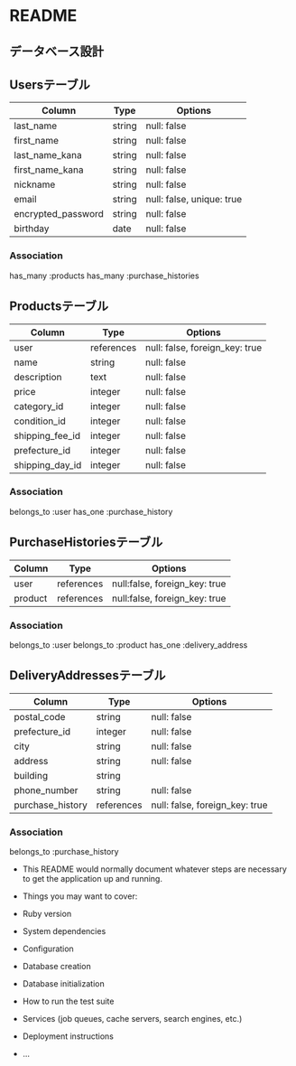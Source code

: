# README

## データベース設計

## Usersテーブル

| Column	           | Type     | Options                      |
| ------------------ | ---------| ---------------------------- |
| last_name          | string   | null: false                  | 
| first_name         | string   | null: false                  | 
| last_name_kana     | string   | null: false                  |
| first_name_kana    | string   | null: false                  |
| nickname           | string   | null: false                  |
| email              | string   | null: false, unique: true    |
| encrypted_password | string   | null: false                  |
| birthday           |	date	  | null: false                  |
### Association
has_many :products
has_many :purchase_histories

## Productsテーブル

| Column          | Type      | Options                        |
| --------------- | --------- | ------------------------------ |
| user            | references | null: false, foreign_key: true |
| name            | string    | null: false                    |
| description     | text	    | null: false                    |
| price	          | integer   | null: false                    |
| category_id     | integer	  | null: false                    |
| condition_id    | integer   | null: false                    |
| shipping_fee_id | integer   | null: false                    |
| prefecture_id   |	integer	  | null: false                    |
| shipping_day_id|	integer	  | null: false                    |
### Association
belongs_to :user
has_one :purchase_history

## PurchaseHistoriesテーブル

| Column          | Type      | Options                        |
| --------------- | --------- | ------------------------------ |
| user            | references | null:false, foreign_key: true  |
| product      | references | null:false, foreign_key: true  |
### Association
belongs_to :user
belongs_to :product
has_one :delivery_address

## DeliveryAddressesテーブル

| Column          | Type      | Options                        |
| --------------- | --------- | ------------------------------ |
| postal_code     | string	  | null: false                    |
| prefecture_id   | integer   |	null: false                    |
| city            |	string	  | null: false                    |00000000
| address         |	string	  | null: false                    |
| building        |	string	  |                                |
| phone_number    |	string	  | null: false                    |
| purchase_history | references | null: false, foreign_key: true|
### Association
belongs_to :purchase_history

* This README would normally document whatever steps are necessary to get the
application up and running.

* Things you may want to cover:

* Ruby version

* System dependencies

* Configuration

* Database creation

* Database initialization

* How to run the test suite

* Services (job queues, cache servers, search engines, etc.)

* Deployment instructions

* ...
